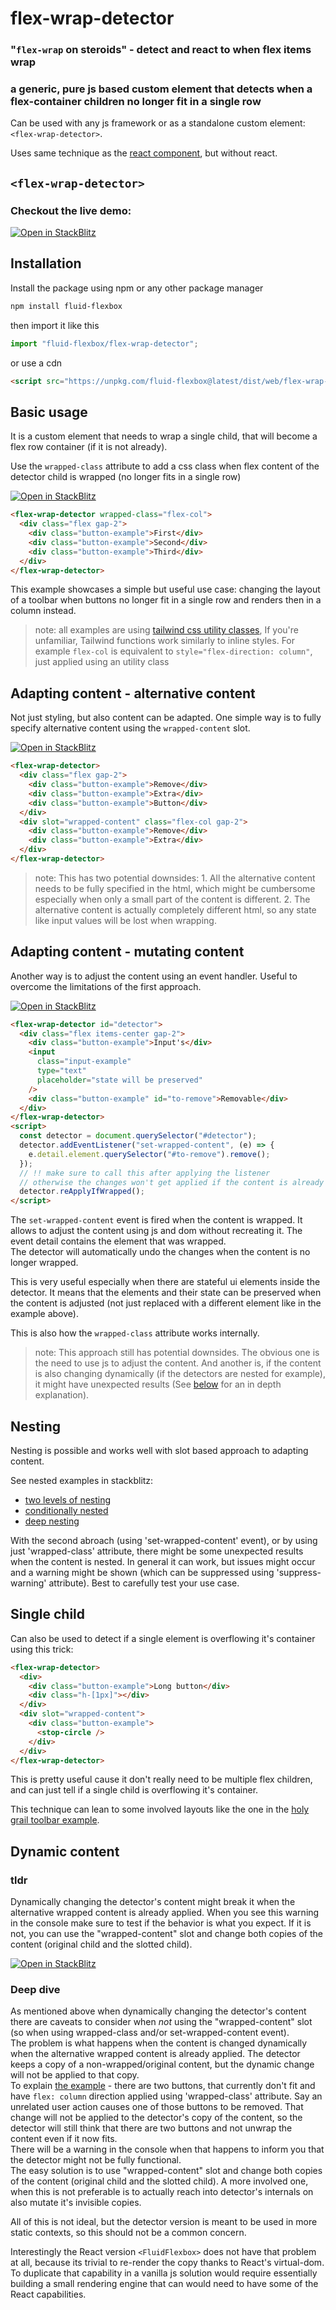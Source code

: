 # flex-wrap-detector

### "`flex-wrap` on steroids" - detect and react to when flex items wrap

### a generic, pure js based custom element that detects when a flex-container children no longer fit in a single row

Can be used with any js framework or as a standalone custom element: `<flex-wrap-detector>`.

Uses same technique as the [react component](https://github.com/arturmarc/fluid-flexbox), but without react.

## `<flex-wrap-detector>`

### Checkout the live demo:

[![Open in StackBlitz](https://developer.stackblitz.com/img/open_in_stackblitz.svg)](https://stackblitz.com/~/github.com/arturmarc/fluid-flexbox?file=src/usage/html-examples/basic-usage.html)

## Installation

Install the package using npm or any other package manager

```bash
npm install fluid-flexbox
```

then import it like this

```js
import "fluid-flexbox/flex-wrap-detector";
```

or use a cdn

```html
<script src="https://unpkg.com/fluid-flexbox@latest/dist/web/flex-wrap-detector.umd.js"></script>
```

## Basic usage

It is a custom element that needs to wrap a single child, that will become a flex row container (if it is not already).

Use the `wrapped-class` attribute to add a css class when flex content of the detector child is wrapped (no longer fits in a single row)

[![Open in StackBlitz](https://developer.stackblitz.com/img/open_in_stackblitz_small.svg)](https://stackblitz.com/~/github.com/arturmarc/fluid-flexbox?file=src/usage/html-examples/basic-usage.html)

```html
<flex-wrap-detector wrapped-class="flex-col">
  <div class="flex gap-2">
    <div class="button-example">First</div>
    <div class="button-example">Second</div>
    <div class="button-example">Third</div>
  </div>
</flex-wrap-detector>
```

This example showcases a simple but useful use case: changing the layout of a toolbar when buttons no longer fit in a single row and renders then in a column instead.

> note: all examples are using [tailwind css utility classes](), If you're unfamiliar, Tailwind functions work similarly to inline styles. For example `flex-col` is equivalent to `style="flex-direction: column"`, just applied using an utility class

## Adapting content - alternative content

Not just styling, but also content can be adapted. One simple way is to fully specify alternative content using the `wrapped-content` slot.

[![Open in StackBlitz](https://developer.stackblitz.com/img/open_in_stackblitz_small.svg)](https://stackblitz.com/~/github.com/arturmarc/fluid-flexbox?file=src/usage/html-examples/adapting-content.html)

```html
<flex-wrap-detector>
  <div class="flex gap-2">
    <div class="button-example">Remove</div>
    <div class="button-example">Extra</div>
    <div class="button-example">Button</div>
  </div>
  <div slot="wrapped-content" class="flex-col gap-2">
    <div class="button-example">Remove</div>
    <div class="button-example">Extra</div>
  </div>
</flex-wrap-detector>
```

> note: This has two potential downsides: 1. All the alternative content needs to be fully specified in the html, which might be cumbersome especially when only a small part of the content is different. 2. The alternative content is actually completely different html, so any state like input values will be lost when wrapping.

## Adapting content - mutating content

Another way is to adjust the content using an event handler. Useful to overcome the limitations of the first approach.

[![Open in StackBlitz](https://developer.stackblitz.com/img/open_in_stackblitz_small.svg)](https://stackblitz.com/~/github.com/arturmarc/fluid-flexbox?file=src/usage/html-examples/adapting-content-mutating.html)

```html
<flex-wrap-detector id="detector">
  <div class="flex items-center gap-2">
    <div class="button-example">Input's</div>
    <input
      class="input-example"
      type="text"
      placeholder="state will be preserved"
    />
    <div class="button-example" id="to-remove">Removable</div>
  </div>
</flex-wrap-detector>
<script>
  const detector = document.querySelector("#detector");
  detector.addEventListener("set-wrapped-content", (e) => {
    e.detail.element.querySelector("#to-remove").remove();
  });
  // !! make sure to call this after applying the listener
  // otherwise the changes won't get applied if the content is already wrapped
  detector.reApplyIfWrapped();
</script>
```

The `set-wrapped-content` event is fired when the content is wrapped. It allows to adjust the content using js and dom without recreating it. The event detail contains the element that was wrapped. \
The detector will automatically undo the changes when the content is no longer wrapped.

This is very useful especially when there are stateful ui elements inside the detector. It means that the elements and their state can be preserved when the content is adjusted (not just replaced with a different element like in the example above).

This is also how the `wrapped-class` attribute works internally.

> note: This approach still has potential downsides. The obvious one is the need to use js to adjust the content. And another is, if the content is also changing dynamically (if the detectors are nested for example), it might have unexpected results (See [below](#dynamic-content) for an in depth explanation).

## Nesting

Nesting is possible and works well with slot based approach to adapting content.

See nested examples in stackblitz:

- [two levels of nesting](https://stackblitz.com/~/github.com/arturmarc/fluid-flexbox?file=src/usage/html-examples/two-levels-nesting.html)
- [conditionally nested](https://stackblitz.com/~/github.com/arturmarc/fluid-flexbox?file=src/usage/html-examples/conditionally-nested.html)
- [deep nesting](https://stackblitz.com/~/github.com/arturmarc/fluid-flexbox?file=src/usage/html-examples/deep-nesting.html)

With the second abroach (using 'set-wrapped-content' event), or by using just 'wrapped-class' attribute, there might be some unexpected results when the content is nested. In general it can work, but issues might occur and a warning might be shown (which can be suppressed using 'suppress-warning' attribute). Best to carefully test your use case.

## Single child

Can also be used to detect if a single element is overflowing it's container using this trick:

```html
<flex-wrap-detector>
  <div>
    <div class="button-example">Long button</div>
    <div class="h-[1px]"></div>
  </div>
  <div slot="wrapped-content">
    <div class="button-example">
      <stop-circle />
    </div>
  </div>
</flex-wrap-detector>
```

This is pretty useful cause it don't really need to be multiple flex children, and can just tell if a single child is overflowing it's container.

This technique can lean to some involved layouts like the one in the [holy grail toolbar example](https://github.com/arturmarc/fluid-flexbox/blob/main/src/usage/examples/HolyGrailToolbarExample.tsx).

## Dynamic content

### tldr

Dynamically changing the detector's content might break it when the alternative wrapped content is already applied. When you see this warning in the console make sure to test if the behavior is what you expect. If it is not, you can use the "wrapped-content" slot and change both copies of the content (original child and the slotted child).

[![Open in StackBlitz](https://developer.stackblitz.com/img/open_in_stackblitz.svg)](https://stackblitz.com/~/github.com/arturmarc/fluid-flexbox?file=src/usage/html-examples/dynamic-content.html)

### Deep dive

As mentioned above when dynamically changing the detector's content there are caveats to consider when _not_ using the "wrapped-content" slot (so when using wrapped-class and/or set-wrapped-content event). \
The problem is what happens when the content is changed dynamically when the alternative wrapped content is already applied. The detector keeps a copy of a non-wrapped/original content, but the dynamic change will not be applied to that copy. \
To explain [the example](https://stackblitz.com/~/github.com/arturmarc/fluid-flexbox?file=src/usage/html-examples/dynamic-content.html) - there are two buttons, that currently don't fit and have `flex: column` direction applied using 'wrapped-class' attribute. Say an unrelated user action causes one of those buttons to be removed. That change will not be applied to the detector's copy of the content, so the detector will still think that there are two buttons and not unwrap the content even if it now fits. \
There will be a warning in the console when that happens to inform you that the detector might not be fully functional. \
The easy solution is to use "wrapped-content" slot and change both copies of the content (original child and the slotted child).
A more involved one, when this is not preferable is to actually reach into detector's internals on also mutate it's invisible copies.

All of this is not ideal, but the detector version is meant to be used in more static contexts, so this should not be a common concern.

Interestingly the React version `<FluidFlexbox>` does not have that problem at all, because its trivial to re-render the copy thanks to React's virtual-dom. To duplicate that capability in a vanilla js solution would require essentially building a small rendering engine that can would need to have some of the React capabilities.
